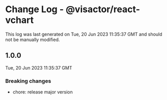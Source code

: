 # Change Log - @visactor/react-vchart

This log was last generated on Tue, 20 Jun 2023 11:35:37 GMT and should not be manually modified.

## 1.0.0
Tue, 20 Jun 2023 11:35:37 GMT

### Breaking changes

- chore: release major version

